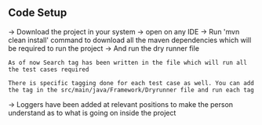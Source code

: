 ## Code Setup

-> Download the project in your system 
-> open on any IDE
-> Run 'mvn clean install' command to download all the maven dependencies which will be required to run the project
-> And run the dry runner file
    
    As of now Search tag has been written in the file which will run all the test cases required
    
    There is specific tagging done for each test case as well. You can add the tag in the src/main/java/Framework/Dryrunner file and run each tag

-> Loggers have been added at relevant positions to make the person understand as to what is going on inside the project
